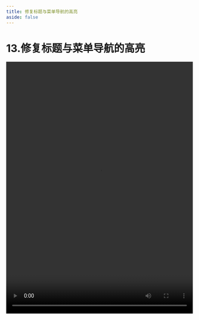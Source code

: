 ```yaml
---
title: 修复标题与菜单导航的高亮
aside: false
---
```


# 13.修复标题与菜单导航的高亮

<video autoplay src="http://qn.chinavanes.com/nodejs/module-6/13.修复标题与菜单导航的高亮.mp4" controls controlsList="nodownload" width="100%" height="680"/>

